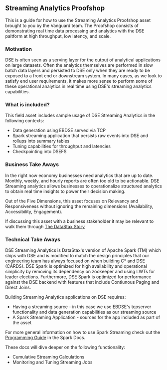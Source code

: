 ## Streaming Analytics Proofshop

This is a guide for how to use the Streaming Analytics Proofshop asset brought to you by the Vanguard team. The Proofshop consists of demonstrating real time data processing and analytics with the DSE paltform at high throughput, low latency, and scale.

### Motivation

DSE is often seen as a serving layer for the output of analytical applications on large datasets. Often the analytics themselves are performed in slow batch data layers and persisted to DSE only when they are ready to be exposed to a front end or downstream system. In many cases, as we look to satisfy end user requirements, it makes more sense to perform some of these operational analytics in real time using DSE's streaming analytics capabilities.

### What is included?

This field asset includes sample usage of DSE Streaming Analytics in the following contexts:

* Data generation using EBDSE served via TCP
* Spark streaming application that persists raw events into DSE and rollups into summary tables
* Tuning capabilities for throughput and latencies
* Checkpointing into DSEFS

### Business Take Aways

In the right now economy businesses need analytics that are up to date. Monthly, weekly, and hourly reports are often too old to be actionable. DSE Streaming analytics allows businesses to operationalize structured analytics to obtain real time insights to power their decision making.

Out of the Five Dimensions, this asset focuses on Relevancy and Responsiveness without ignoring the remaining dimensions (Availability, Accessibility, Engagement).

If discussing this asset with a business stakeholder it may be relevant to walk them through <a target="_blank" href="https://docs.google.com/presentation/d/1z_wGENm2RNX1oqwUkSzDg3P03xPG2P9lKEjj8UiZOQM/edit?usp=sharing">The DataStax Story</a>

### Technical Take Aways

DSE Streaming Analytics is DataStax's version of Apache Spark (TM) which ships with DSE and is modified to match the design principles that our engineering team has always focused on when building C* and DSE (CARDS). DSE Spark is optimized for high availability and operational simplicity by removing its dependency on zookeeper and using LWTs for leader elections. Furthermore, DSE Spark is optimized for performance against the DSE backend with features that include Contiunous Paging and Direct Joins.

Building Streaming Analytics applications on DSE requires:

- Having a streaming source - in this case we use EBDSE's tcpserver functionality and data generation capabilities as our streaming source
- A Spark Streaming Application - sources for the app included as part of the asset

For more general information on how to use Spark Streaming check out the <a href="https://spark.apache.org/docs/latest/streaming-programming-guide.html" target="_blank">Programming Guide</a> in the Spark Docs.

These docs will dive deeper on the following functionality:

- Cumulative Streaming Calculations
- Monitoring and Tuning Streaming Jobs
